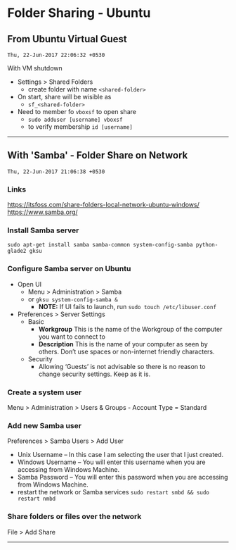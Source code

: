 # Folder Sharing - Ubuntu

## From Ubuntu Virtual Guest
`Thu, 22-Jun-2017 22:06:32 +0530`

With VM shutdown
- Settings > Shared Folders
	- create folder with name `<shared-folder>`
- On start, share will be wisible as
	- `sf_<shared-folder>`
- Need to member fo `vboxsf` to open share
	- `sudo adduser [username] vboxsf`
	- to verify membership `id [username]`

---

## With 'Samba' - Folder Share on Network
`Thu, 22-Jun-2017 21:06:38 +0530`

### Links
https://itsfoss.com/share-folders-local-network-ubuntu-windows/
https://www.samba.org/

### Install Samba server
`sudo apt-get install samba samba-common system-config-samba python-glade2 gksu`

### Configure Samba server on Ubuntu
- Open UI
	- Menu > Administration > Samba
	- or `gksu system-config-samba &`
		- **NOTE:** If UI fails to launch, run `sudo touch /etc/libuser.conf`
- Preferences > Server Settings
	- Basic
		- **Workgroup** This is the name of the Workgroup of the computer you want to connect to
		- **Description** This is the name of your computer as seen by others. Don’t use spaces or non-internet friendly characters.
	- Security
		- Allowing ‘Guests’ is not advisable so there is no reason to change security settings. Keep as it is.

### Create a system user
Menu > Administration > Users & Groups
	- Account Type = Standard

### Add new Samba user
Preferences > Samba Users > Add User
- Unix Username – In this case I am selecting the user that I just created.
- Windows Username – You will enter this username when you are accessing from Windows Machine.
- Samba Password – You will enter this password when you are accessing from Windows Machine.
- restart the network or Samba services
	`sudo restart smbd && sudo restart nmbd`

### Share folders or files over the network
File > Add Share

---
